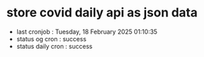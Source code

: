 # store covid daily api as json data

- last cronjob : Tuesday, 18 February 2025 01:10:35
- status og cron : success
- status daily cron : success
      
      